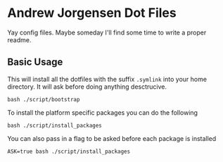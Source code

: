# Andrew Jorgensen Dot Files

Yay config files. Maybe someday I'll find some time to write a proper readme.

## Basic Usage
This will install all the dotfiles with the suffix `.symlink` into your home directory. It will ask before doing anything desctrucive.
```terminal
bash ./script/bootstrap
```

To install the platform specific packages you can do the following
```terminal
bash ./script/install_packages
```

You can also pass in a flag to be asked before each package is installed
```terminal
ASK=true bash ./script/install_packages
```
